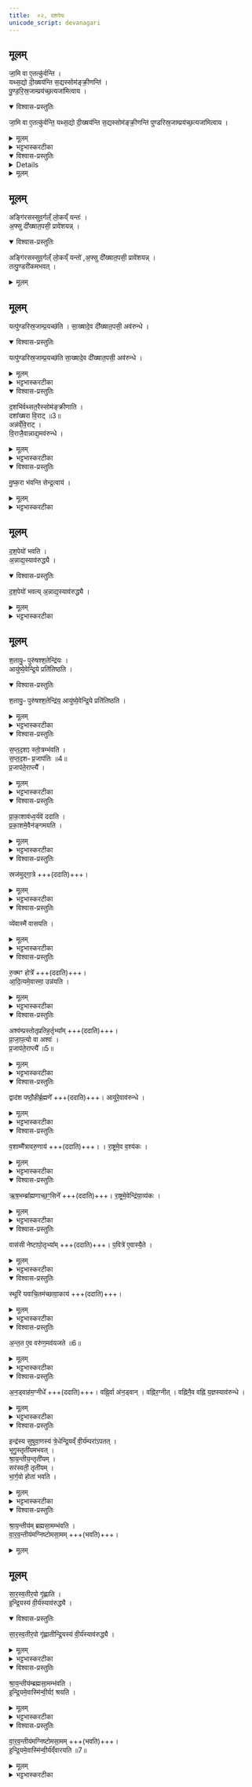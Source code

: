 ```yaml
---
title:  ०२, दशपेयः
unicode_script: devanagari
---
```


## मूलम्
जा॒मि वा ए॒तत्कु॑र्वन्ति ।  
यथ्स॒द्यो दी॒ख्षय॑न्ति स॒द्यस्सोम॑ङ्क्री॒णन्ति॑ ।  
पु॒ण्ड॒रि॒स्र॒जाम्प्रय॑च्छ॒त्यजा॑मित्वाय ।  
<details open><summary>विश्वास-प्रस्तुतिः</summary>

जा॒मि वा ए॒तत्कु॑र्वन्ति॒ यथ्स॒द्यो दी॒ख्षय॑न्ति स॒द्यस्सोम॑ङ्क्री॒णन्ति॑ पुण्डरिस्र॒जाम्प्रय॑च्छ॒त्यजा॑मित्वाय ।  
</details>

<details><summary>मूलम्</summary>

जा॒मि वा ए॒तत्कु॑र्वन्ति॒ यथ्स॒द्यो दी॒ख्षय॑न्ति स॒द्यस्सोम॑ङ्क्री॒णन्ति॑ पुण्डरिस्र॒जाम्प्रय॑च्छ॒त्यजा॑मित्वाय ।  
</details>

<details><summary>भट्टभास्करटीका</summary>

1 जामि वा इत्यादि ॥ दशपेयमधिकृत्योच्यते ।  
</details>

<details open><summary>विश्वास-प्रस्तुतिः</summary>


<details>
</details>

<details><summary>मूलम्</summary>


<details>
</details>

<summary>भट्टभास्करटीका</summary>

यत् सद्यः समान एकस्मिन्नहनि दीक्षयन्ति सोमं च क्रीणन्ति अध्वर्यवः एतज्जामि पुनरुक्तमिव आलस्यजननं कुर्वन्ति । तत्परिहारार्थं मध्ये अपोदीक्षायाः स्थाने पुण्डरिस्रजां पुण्डरीकस्रजं द्वादशपुण्डरीकां यजमानाय प्रयच्छति यजमानशरीरे प्रमुञ्चति । तेनास्य जामित्वं निवर्तते ।  
</details>

## मूलम्
अङ्गि॑रसस्सुव॒र्गल्ँ लो॒कय्ँ यन्तः॑ ।  
अ॒फ्सु दी᳚ख्षात॒पसी॒ प्रावे॑शयन्न् ।  
<details open><summary>विश्वास-प्रस्तुतिः</summary>

अङ्गि॑रसस्सुव॒र्गल्ँ लो॒कय्ँ यन्तो॑ ,अ॒फ्सु दी᳚ख्षात॒पसी॒ प्रावे॑शयन्न् ।  
तत्पु॒ण्डरी॑कमभवत् ।  
</details>

<details><summary>मूलम्</summary>

अङ्गि॑रसस्सुव॒र्गल्ँ लो॒कय्ँ यन्तो॑ ,अ॒फ्सु दी᳚ख्षात॒पसी॒ प्रावे॑शयन्न् ।  
तत्पु॒ण्डरी॑कमभवत् ।  
</details>

## मूलम्
यत्पु॑ण्डरिस्र॒जाम्प्र॒यच्छ॑ति ।
सा॒ख्षादे॒व दी᳚ख्षात॒पसी॒ अव॑रुन्धे ।  
<details open><summary>विश्वास-प्रस्तुतिः</summary>

यत्पु॑ण्डरिस्र॒जाम्प्र॒यच्छ॑ति सा॒ख्षादे॒व दी᳚ख्षात॒पसी॒ अव॑रुन्धे ।  
</details>

<details><summary>मूलम्</summary>

यत्पु॑ण्डरिस्र॒जाम्प्र॒यच्छ॑ति सा॒ख्षादे॒व दी᳚ख्षात॒पसी॒ अव॑रुन्धे ।  
</details>

<details><summary>भट्टभास्करटीका</summary>

अङ्गिरस इत्यादि । गतम् ॥
</details>

<details open><summary>विश्वास-प्रस्तुतिः</summary>

द॒शभि॑र्वथ्सत॒रैस्सोम॑ङ्क्रीणाति ।  
दशा᳚ख्षरा वि॒राट् ॥3॥  
अन्न॑व्ँवि॒राट् ।  
वि॒राजै॒वान्नाद्य॒मव॑रुन्धे ।  
</details>

<details><summary>मूलम्</summary>

द॒शभि॑र्वथ्सत॒रैस्सोम॑ङ्क्रीणाति ।  
दशा᳚ख्षरा वि॒राट् ॥3॥  
अन्न॑व्ँवि॒राट् ।  
वि॒राजै॒वान्नाद्य॒मव॑रुन्धे ।  
</details>

<details><summary>भट्टभास्करटीका</summary>

2 दशभिरित्यादि ॥ पूर्वमेव क्रीतं पुरोहितगृहे निहितं सोमं विक्रयिणे प्रदाय दशभिर्वत्सतरैः क्रीणाति ।  
द्वितीयं वयः प्राप्ताः वत्सा वत्सतराः । 'वत्सोक्षाश्व'इति ष्टरच् । गतमन्यत् ।  
</details>

<details open><summary>विश्वास-प्रस्तुतिः</summary>

मु॒ष्क॒रा भ॑वन्ति सेन्द्र॒त्वाय॑ ।  
</details>

<details><summary>मूलम्</summary>

मु॒ष्क॒रा भ॑वन्ति सेन्द्र॒त्वाय॑ ।  
</details>

<details><summary>भट्टभास्करटीका</summary>

मुष्करा इति । मुष्कवन्तः वृषणवन्तो महावीर्याः एकहायनाः ॥
</details>

## मूलम्
द॒श॒पेयो॑ भवति ।  
अ॒न्नाद्य॒स्याव॑रुद्ध्यै ।  
<details open><summary>विश्वास-प्रस्तुतिः</summary>

द॒श॒पेयो॑ भवत्य् अ॒न्नाद्य॒स्याव॑रुद्ध्यै ।  
</details>

<details><summary>मूलम्</summary>

द॒श॒पेयो॑ भवत्य् अ॒न्नाद्य॒स्याव॑रुद्ध्यै ।  
</details>

<details><summary>भट्टभास्करटीका</summary>

3 दशपेय इति ॥ एकैकस्मिन् चमसे दशदश ब्राह्मणा यस्मिन् सोमं पिबन्ति स दशपेयः । अधिकरणे यत् । कृदुत्तरपदप्रकृतिस्वरत्वम् । सप्तपर्णादिवत् वीप्सानिवृत्त्वर्थविशेषलाभः । विराट्संङ्ख्यान्वयादन्नाद्यलाभः ॥
श॒तम्ब्रा᳚ह्म॒णाᳶ पि॑बन्ति ।  
</details>

## मूलम्
श॒तायु॒ᳶ पुरु॑षश्श॒तेन्द्रि॑यः ।  
आयु॑ष्ये॒वेन्द्रि॒ये प्रति॑तिष्ठति ।  
<details open><summary>विश्वास-प्रस्तुतिः</summary>

श॒तायु॒ᳶ पुरु॑षश्श॒तेन्द्रि॑य॒ आयु॑ष्ये॒वेन्द्रि॒ये प्रति॑तिष्ठति ।  
</details>

<details><summary>मूलम्</summary>

श॒तायु॒ᳶ पुरु॑षश्श॒तेन्द्रि॑य॒ आयु॑ष्ये॒वेन्द्रि॒ये प्रति॑तिष्ठति ।  
</details>

<details><summary>भट्टभास्करटीका</summary>

4 शतमिति ॥ ब्राह्मणग्रहणमवशिष्टपरिग्रहार्थं षोडशभिः ऋत्विग्भिः सहान्ये चतुरशीतिः ॥
</details>

<details open><summary>विश्वास-प्रस्तुतिः</summary>

स॒प्त॒द॒शꣵ स्तो॒त्रम्भ॑वति ।  
स॒प्त॒द॒शᳶ प्र॒जाप॑तिः ॥4॥  
प्र॒जाप॑ते॒राप्त्यै᳚ ।  
</details>

<details><summary>मूलम्</summary>

स॒प्त॒द॒शꣵ स्तो॒त्रम्भ॑वति ।  
स॒प्त॒द॒शᳶ प्र॒जाप॑तिः ॥4॥  
प्र॒जाप॑ते॒राप्त्यै᳚ ।  
</details>

<details><summary>भट्टभास्करटीका</summary>

5 सप्तदशमिति ॥ सप्तदशस्तोत्रीयः सर्वस्तोमो भवति । सप्तदशः प्रजापतिः (षोडशभिर्विकारैः सदस्यश्च) सप्तदशाक्षरत्वात् ॥
</details>

<details open><summary>विश्वास-प्रस्तुतिः</summary>

प्रा॒का॒शाव॑ध्व॒र्यवे॑ ददाति ।  
प्र॒का॒शमे॒वैन॑ङ्गमयति ।  
</details>

<details><summary>मूलम्</summary>

प्रा॒का॒शाव॑ध्व॒र्यवे॑ ददाति ।  
प्र॒का॒शमे॒वैन॑ङ्गमयति ।  
</details>

<details><summary>भट्टभास्करटीका</summary>

6 प्राकाशौ आदर्शौ आदर्शेन प्रकाशं गमयत्येनम् ॥ आदर्शं हि प्राप्यं सर्वं प्रकाशयति इति ।  
</details>

<details open><summary>विश्वास-प्रस्तुतिः</summary>

स्रज॑मुद्गा॒त्रे +++(ददाति)+++।  
</details>

<details><summary>मूलम्</summary>

स्रज॑मुद्गा॒त्रे +++(ददाति)+++।  
</details>

<details><summary>भट्टभास्करटीका</summary>

स्रजं हिरण्यमालाम् ।  
</details>

<details open><summary>विश्वास-प्रस्तुतिः</summary>

व्ये॑वास्मै॑ वासयति ।  
</details>

<details><summary>मूलम्</summary>

व्ये॑वास्मै॑ वासयति ।  
</details>

<details><summary>भट्टभास्करटीका</summary>

इयमस्मै विवासयति व्युष्टिं करोति । यद्वा - सामर्थ्यादस्य श्रीर्व्युच्छति हिरण्यलाभात् । रुक्मं रुचकं, हिरण्यमिति केचित् ।  
</details>

<details open><summary>विश्वास-प्रस्तुतिः</summary>

रु॒क्मꣳ होत्रे᳚ +++(ददाति)+++।  
आ॒दि॒त्यमे॒वास्मा॒ उन्न॑यति ।  
</details>

<details><summary>मूलम्</summary>

रु॒क्मꣳ होत्रे᳚ +++(ददाति)+++।  
आ॒दि॒त्यमे॒वास्मा॒ उन्न॑यति ।  
</details>

<details><summary>भट्टभास्करटीका</summary>

अस्मै आदित्यमुन्नयति उत्कृष्टोदयं करोति । अवितथोदयमभीष्टसंपत्त्या करोति ।  
</details>

<details open><summary>विश्वास-प्रस्तुतिः</summary>

अश्व॑म्प्रस्तोतृप्रतिह॒र्तृभ्या᳚म् +++(ददाति)+++।  
प्रा॒जा॒प॒त्यो वा अश्वः॑ ।  
प्र॒जाप॑ते॒राप्त्यै᳚ ॥5॥  
</details>

<details><summary>मूलम्</summary>

अश्व॑म्प्रस्तोतृप्रतिह॒र्तृभ्या᳚म् +++(ददाति)+++।  
प्रा॒जा॒प॒त्यो वा अश्वः॑ ।  
प्र॒जाप॑ते॒राप्त्यै᳚ ॥5॥  
</details>

<details><summary>भट्टभास्करटीका</summary>

गतं परम् ।  
</details>

<details open><summary>विश्वास-प्रस्तुतिः</summary>

द्वाद॑श पष्ठौ॒हीर्ब्र॒ह्मणे᳚ +++(ददाति)+++।
आयु॑रे॒वाव॑रुन्धे ।
</details>

<details><summary>मूलम्</summary>

द्वाद॑श पष्ठौ॒हीर्ब्र॒ह्मणे᳚ +++(ददाति)+++।
आयु॑रे॒वाव॑रुन्धे ।
</details>

<details><summary>भट्टभास्करटीका</summary>

पष्ठौही चतुर्वर्षा स्त्रीगवी । 'वहश्च'इति ण्विः । 'वाहः'इति ङीष् ऊठ्च । 'एत्येधत्यूठ्सु'इति वृद्धिः । तासां तरुणत्वादायुर्लाभः ।  
</details>

<details open><summary>विश्वास-प्रस्तुतिः</summary>

व॒शाम्मै᳚त्रावरु॒णाय॑ +++(ददाति)+++। ।
रा॒ष्ट्रमे॒व व॒श्य॑कः ।
</details>

<details><summary>मूलम्</summary>

व॒शाम्मै᳚त्रावरु॒णाय॑ +++(ददाति)+++। ।
रा॒ष्ट्रमे॒व व॒श्य॑कः ।
</details>

<details><summary>भट्टभास्करटीका</summary>

वशा वन्ध्या राष्ट्रं वशि वश्यं करोति । वशाया वश्यत्वात् ।
</details>

<details open><summary>विश्वास-प्रस्तुतिः</summary>

ऋ॒ष॒भम्ब्रा᳚ह्मणाच्छ॒ꣳ॒सिने᳚ +++(ददाति)+++।
रा॒ष्ट्रमे॒वेन्द्रि॑या॒व्य॑कः ।
</details>

<details><summary>मूलम्</summary>

ऋ॒ष॒भम्ब्रा᳚ह्मणाच्छ॒ꣳ॒सिने᳚ +++(ददाति)+++।
रा॒ष्ट्रमे॒वेन्द्रि॑या॒व्य॑कः ।
</details>

<details><summary>भट्टभास्करटीका</summary>

ऋषभः । खेलनगतिस्सेक्ता । राष्ट्रमिन्द्रियवत्करोति ।  
</details>

<details open><summary>विश्वास-प्रस्तुतिः</summary>

वास॑सी नेष्टापो॒तृभ्या᳚म् +++(ददाति)+++।
प॒वित्रे॑ ए॒वास्यै॒ते ।
</details>

<details><summary>मूलम्</summary>

वास॑सी नेष्टापो॒तृभ्या᳚म् +++(ददाति)+++।
प॒वित्रे॑ ए॒वास्यै॒ते ।
</details>

<details><summary>भट्टभास्करटीका</summary>

पवित्रे इति । अस्यैव यजमानस्य एते पवित्रे सोमदशापवित्रस्थानीये भवतः ।  
</details>

<details open><summary>विश्वास-प्रस्तुतिः</summary>

स्थूरि॑ यवाचि॒तम॑च्छावा॒काय॑ +++(ददाति)+++।
</details>

<details><summary>मूलम्</summary>

स्थूरि॑ यवाचि॒तम॑च्छावा॒काय॑ +++(ददाति)+++।
</details>

<details><summary>भट्टभास्करटीका</summary>

स्थूरि यवाचितमिति । स्थूरिः पृष्ठवाहकः तत्साधर्म्यादेकगोयुक्तं शकटमुच्यते । तत् यवाचितं यवभारसहितम् ।
</details>

<details open><summary>विश्वास-प्रस्तुतिः</summary>

अ॒न्त॒त ए॒व वरु॑ण॒मव॑यजते ॥6॥  
</details>

<details><summary>मूलम्</summary>

अ॒न्त॒त ए॒व वरु॑ण॒मव॑यजते ॥6॥  
</details>

<details><summary>भट्टभास्करटीका</summary>

वरुणमन्ततः अवयजते । निवर्तयति । यवसम्बन्धित्वान् वरुणस्य 'अनड्वान् अनोवहनसमर्थः, व्रीह्यादेर्वोढा ।  
</details>

<details open><summary>विश्वास-प्रस्तुतिः</summary>

अ॒न॒ड्वाह॑म॒ग्नीधे᳚ +++(ददाति)+++।
वह्नि॒र्वा अ॑न॒ड्वान् ।
वह्नि॑र॒ग्नीत् ।
वह्नि॑नै॒व वह्नि॑ य॒ज्ञस्याव॑रुन्धे ।
</details>

<details><summary>मूलम्</summary>

अ॒न॒ड्वाह॑म॒ग्नीधे᳚ +++(ददाति)+++।
वह्नि॒र्वा अ॑न॒ड्वान् ।
वह्नि॑र॒ग्नीत् ।
वह्नि॑नै॒व वह्नि॑ य॒ज्ञस्याव॑रुन्धे ।
</details>

<details><summary>भट्टभास्करटीका</summary>

अग्नीत् यज्ञस्य । ततश्च(वोढ्रा) वोढुर्योगाद्यज्ञस्य लाभाद्यर्थं भवति ॥
</details>

<details open><summary>विश्वास-प्रस्तुतिः</summary>

इन्द्र॑स्य सुषुवा॒णस्य॑ त्रे॒धेन्द्रि॒यव्ँ वी॒र्य॑म्परा॑ऽपतत् ।  
भृगु॒स्तृती॑यमभवत् ।  
श्रा॒य॒न्तीय॒न्तृती॑यम् ।  
सर॑स्वती॒ तृती॑यम् ।  
भा॒र्ग॒वो होता॑ भवति ।  
</details>

<details><summary>मूलम्</summary>

इन्द्र॑स्य सुषुवा॒णस्य॑ त्रे॒धेन्द्रि॒यव्ँ वी॒र्य॑म्परा॑ऽपतत् ।  
भृगु॒स्तृती॑यमभवत् ।  
श्रा॒य॒न्तीय॒न्तृती॑यम् ।  
सर॑स्वती॒ तृती॑यम् ।  
भा॒र्ग॒वो होता॑ भवति ।  
</details>

<details><summary>भट्टभास्करटीका</summary>

7 इन्द्रस्येत्यादि ॥ अनेनेष्ट्वा ईश्वरसंपन्नस्येन्द्रस्य इन्द्रियं वीर्यं च त्रेधा पराऽपतत् भृगुः ।  
</details>

<details open><summary>विश्वास-प्रस्तुतिः</summary>

श्रा॒य॒न्तीय॑म् ब्रह्मसा॒मम्भ॑वति ।  
वा॒र॒व॒न्तीय॑मग्निष्टोमसा॒मम् +++(भवति)+++।  
</details>

<details><summary>मूलम्</summary>

श्रा॒य॒न्तीय॑म् ब्रह्मसा॒मम्भ॑वति ।  
वा॒र॒व॒न्तीय॑मग्निष्टोमसा॒मम् +++(भवति)+++।  
</details>

## मूलम्
सा॒र॒स्व॒तीर॒पो गृ॑ह्णाति ।  
इ॒न्द्रि॒यस्य॑ वी॒र्य॑स्याव॑रुद्ध्यै ।  
<details open><summary>विश्वास-प्रस्तुतिः</summary>

सा॒र॒स्व॒तीर॒पो गृ॑ह्णातीन्द्रि॒यस्य॑ वी॒र्य॑स्याव॑रुद्ध्यै ।  
</details>

<details><summary>मूलम्</summary>

सा॒र॒स्व॒तीर॒पो गृ॑ह्णातीन्द्रि॒यस्य॑ वी॒र्य॑स्याव॑रुद्ध्यै ।  
</details>

<details><summary>भट्टभास्करटीका</summary>

श्रायन्तिशब्दोऽस्मिन्नस्तीति श्रायन्तीयं साम । 'मतौच्छस्सूक्तसाम्नोः'इति छः । सः श्रयति न पतति ।  
</details>

<details open><summary>विश्वास-प्रस्तुतिः</summary>

श्रा॒य॒न्तीय॑म्ब्रह्मसा॒मम्भ॑वति ।  
इ॒न्द्रि॒यमे॒वास्मि॑न्वी॒र्यꣵ॑ श्रयति ।  
</details>

<details><summary>मूलम्</summary>

श्रा॒य॒न्तीय॑म्ब्रह्मसा॒मम्भ॑वति ।  
इ॒न्द्रि॒यमे॒वास्मि॑न्वी॒र्यꣵ॑ श्रयति ।  
</details>

<details><summary>भट्टभास्करटीका</summary>

वारवन्तीयं 'अश्वं नत्वा वा वारवन्तम्' इत्यस्यामृचि कर्तव्यम् । पूर्ववच्छः ।
</details>

<details open><summary>विश्वास-प्रस्तुतिः</summary>

वा॒र॒व॒न्तीय॑मग्निष्टोमसा॒मम् +++(भवति)+++।  
इ॒न्द्रि॒यमे॒वास्मि॑न्वी॒र्य॑व्ँवारयति ॥7॥  
</details>

<details><summary>मूलम्</summary>

वा॒र॒व॒न्तीय॑मग्निष्टोमसा॒मम् +++(भवति)+++।  
इ॒न्द्रि॒यमे॒वास्मि॑न्वी॒र्य॑व्ँवारयति ॥7॥  
</details>

<details><summary>भट्टभास्करटीका</summary>

अग्निष्टोमसामम् । पूर्ववदम् समासान्तः । दशपेयोऽयं अग्निष्टोमसंस्थः । येन सन्तिष्ठते तदग्निष्टोमः । इन्द्रियादिकमस्मिन् वारयति यथा न परापतति तथा ततो निवार्य अस्मिन् स्थापयति ॥

इति अष्टमे द्वितोयोऽनुवाकः ॥  

</details>

